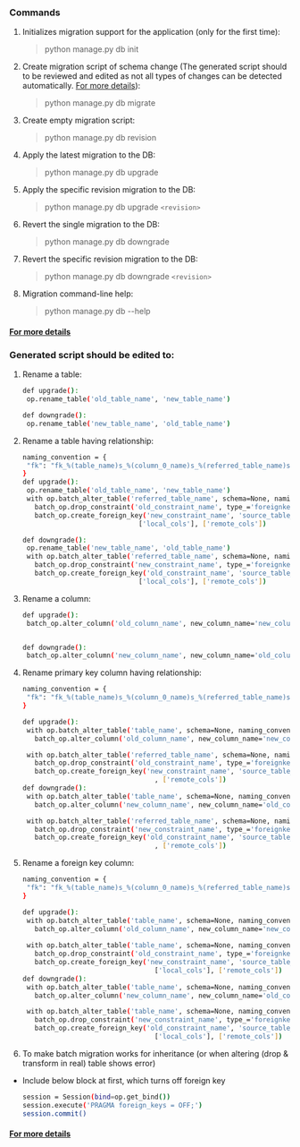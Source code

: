 ### Commands

1. Initializes migration support for the application (only for the first time):
   > python manage.py db init

2. Create migration script of schema change (The generated script should to be reviewed and edited as not all types of 
   changes can be detected automatically. [For more details](https://alembic.sqlalchemy.org/en/latest/autogenerate.html#what-does-autogenerate-detect-and-what-does-it-not-detect)):
   > python manage.py db migrate

3. Create empty migration script:
   > python manage.py db revision  
   
4. Apply the latest migration to the DB:
   > python manage.py db upgrade
   
5. Apply the specific revision migration to the DB:
   > python manage.py db upgrade `<revision>`
   
6. Revert the single migration to the DB:
   > python manage.py db downgrade
   
7. Revert the specific revision migration to the DB:
   > python manage.py db downgrade `<revision>`

8. Migration command-line help:
   > python manage.py db --help

#### [For more details](https://flask-migrate.readthedocs.io/en/latest/)


### Generated script should be edited to:

1. Rename a table:
   ```bash
   def upgrade():
    op.rename_table('old_table_name', 'new_table_name')
   
   def downgrade():
    op.rename_table('new_table_name', 'old_table_name')
   ```
   
2. Rename a table having relationship:
   ```bash
   naming_convention = {
    "fk": "fk_%(table_name)s_%(column_0_name)s_%(referred_table_name)s"
   }
   def upgrade():
    op.rename_table('old_table_name', 'new_table_name')
    with op.batch_alter_table('referred_table_name', schema=None, naming_convention= naming_convention) as batch_op:
      batch_op.drop_constraint('old_constraint_name', type_='foreignkey')
      batch_op.create_foreign_key('new_constraint_name', 'source_table_name',
                                ['local_cols'], ['remote_cols'])

   def downgrade():
    op.rename_table('new_table_name', 'old_table_name')
    with op.batch_alter_table('referred_table_name', schema=None, naming_convention= naming_convention) as batch_op:
      batch_op.drop_constraint('new_constraint_name', type_='foreignkey')
      batch_op.create_foreign_key('old_constraint_name', 'source_table_name',
                                ['local_cols'], ['remote_cols'])
   ```   
      
3. Rename a column:
   ```bash
   def upgrade():
    batch_op.alter_column('old_column_name', new_column_name='new_column_name')


   def downgrade():
    batch_op.alter_column('new_column_name', new_column_name='old_column_name')
   ```

4. Rename primary key column having relationship:
   ```bash
   naming_convention = {
    "fk": "fk_%(table_name)s_%(column_0_name)s_%(referred_table_name)s"
   }
   
   def upgrade():
    with op.batch_alter_table('table_name', schema=None, naming_convention=naming_convention) as batch_op:
      batch_op.alter_column('old_column_name', new_column_name='new_column_name')

    with op.batch_alter_table('referred_table_name', schema=None, naming_convention=naming_convention) as batch_op:
      batch_op.drop_constraint('old_constraint_name', type_='foreignkey')
      batch_op.create_foreign_key('new_constraint_name', 'source_table_name', ['local_cols']
                                    , ['remote_cols'])
   def downgrade():
    with op.batch_alter_table('table_name', schema=None, naming_convention=naming_convention) as batch_op:
      batch_op.alter_column('new_column_name', new_column_name='old_column_name')

    with op.batch_alter_table('referred_table_name', schema=None, naming_convention=naming_convention) as batch_op:
      batch_op.drop_constraint('new_constraint_name', type_='foreignkey')
      batch_op.create_foreign_key('old_constraint_name', 'source_table_name', ['local_cols']
                                    , ['remote_cols'])
   ```
   
5. Rename a foreign key column:
   ```bash
   naming_convention = {
    "fk": "fk_%(table_name)s_%(column_0_name)s_%(referred_table_name)s"
   }
   
   def upgrade():
    with op.batch_alter_table('table_name', schema=None, naming_convention=naming_convention) as batch_op:
      batch_op.alter_column('old_column_name', new_column_name='new_column_name')
      
    with op.batch_alter_table('table_name', schema=None, naming_convention=naming_convention) as batch_op:
      batch_op.drop_constraint('old_constraint_name', type_='foreignkey')
      batch_op.create_foreign_key('new_constraint_name', 'source_table_name',
                                    ['local_cols'], ['remote_cols'])
   def downgrade():
    with op.batch_alter_table('table_name', schema=None, naming_convention=naming_convention) as batch_op:
      batch_op.alter_column('new_column_name', new_column_name='old_column_name')
   
    with op.batch_alter_table('table_name', schema=None, naming_convention=naming_convention) as batch_op:
      batch_op.drop_constraint('new_constraint_name', type_='foreignkey')
      batch_op.create_foreign_key('old_constraint_name', 'source_table_name',
                                    ['local_cols'], ['remote_cols'])
   ```
   
6. To make batch migration works for inheritance (or when altering (drop & transform in real) table shows error)

- Include below block at first, which turns off foreign key

    ```bash
    session = Session(bind=op.get_bind())
    session.execute('PRAGMA foreign_keys = OFF;')
    session.commit()
    ```

#### [For more details](https://alembic.sqlalchemy.org/en/latest/ops.html#alembic.operations.Operations)
